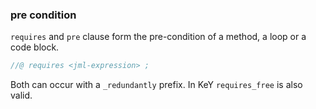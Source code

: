### pre condition

`requires` and `pre` clause form the pre-condition of a method, a loop or a code block.

```java 
//@ requires <jml-expression> ; 
```

Both can occur with a `_redundantly` prefix. In KeY `requires_free` is also valid. 
